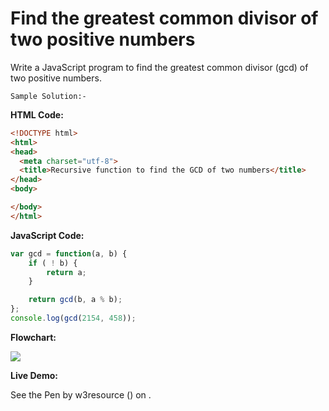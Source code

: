 # Find the greatest common divisor of two positive numbers

Write a JavaScript program to find the greatest common divisor (gcd) of two positive numbers.

```
Sample Solution:-
```

**HTML Code:**

```html
<!DOCTYPE html>
<html>
<head>
  <meta charset="utf-8">
  <title>Recursive function to find the GCD of two numbers</title>
</head>
<body>

</body>
</html>

```

**JavaScript Code:**

```js
var gcd = function(a, b) {
    if ( ! b) {
        return a;
    }

    return gcd(b, a % b);
};
console.log(gcd(2154, 458));

```

**Flowchart:**

![](https://www.w3resource.com/w3r_images/javascript-recursion-function-exercise-2.png)

**Live Demo:**

<section class="expand-codepen"><p data-height="380" data-theme-id="0" data-slug-hash="jGLepN" data-default-tab="js,result" data-user="w3resource" data-embed-version="2" data-pen-title="JavaScript - common-editor-exercises" data-editable="true" class="codepen">See the Pen by w3resource () on .</p><codepen></codepen></section>